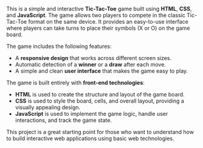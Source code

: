 This is a simple and interactive **Tic-Tac-Toe** game built using **HTML**, **CSS**, and **JavaScript**. The game allows two players to compete in the classic Tic-Tac-Toe format on the same device. It provides an easy-to-use interface where players can take turns to place their symbols (X or O) on the game board.

The game includes the following features:
- A **responsive design** that works across different screen sizes.
- Automatic detection of a **winner** or a **draw** after each move.
- A simple and clean **user interface** that makes the game easy to play.

The game is built entirely with **front-end technologies**:
- **HTML** is used to create the structure and layout of the game board.
- **CSS** is used to style the board, cells, and overall layout, providing a visually appealing design.
- **JavaScript** is used to implement the game logic, handle user interactions, and track the game state.

This project is a great starting point for those who want to understand how to build interactive web applications using basic web technologies.
